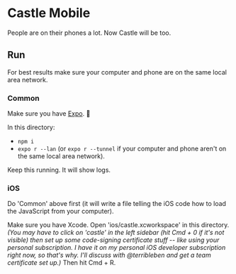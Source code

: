 # Castle Mobile

People are on their phones a lot. Now Castle will be too.

## Run

For best results make sure your computer and phone are on the same local area network.

### Common

Make sure you have [Expo](https://docs.expo.io/versions/latest/introduction/installation). 👀

In this directory:

- `npm i`
- `expo r --lan` (or `expo r --tunnel` if your computer and phone aren't on the same local area network).

Keep this running. It will show logs.

### iOS

Do 'Common' above first (it will write a file telling the iOS code how to load the JavaScript from your computer).

Make sure you have Xcode. Open 'ios/castle.xcworkspace' in this directory. *(You may have to click on 'castle' in the left sidebar (hit Cmd + 0 if it's not visible) then set up some code-signing certificate stuff -- like using your personal subscription. I have it on my personal iOS developer subscription right now, so that's why. I'll discuss with @terribleben and get a team certificate set up.)* Then hit Cmd + R.
